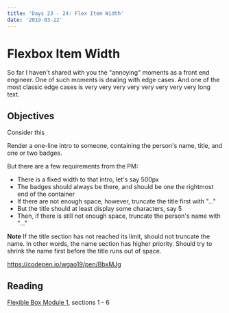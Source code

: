 ```yaml
---
title: 'Days 23 - 24: Flex Item Width'
date: '2019-03-22'
---
```


# Flexbox Item Width

So far I haven't shared with you the "annoying" moments as a front end engineer.
One of such moments is dealing with edge cases.
And one of the most classic edge cases is very very very very very very very very long text.

## Objectives

Consider this

Render a one-line intro to someone, containing the person's name, title, and one or two badges.

But there are a few requirements from the PM:

- There is a fixed width to that intro, let's say 500px
- The badges should always be there, and should be one the rightmost end of the container
- If there are not enough space, however, truncate the title first with "..."
- But the title should at least display some characters, say 5
- Then, if there is still not enough space, truncate the person's name with "..."

**Note** If the title section has not reached its limit, should not truncate the name.
In other words, the name section has higher priority.
Should try to shrink the name first before the title runs out of space.

https://codepen.io/wgao19/pen/BbxMJg

## Reading

[Flexible Box Module 1](https://www.w3.org/TR/css-flexbox-1/), sections 1 - 6
